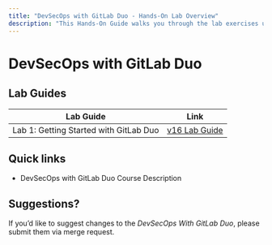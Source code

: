 ```yaml
---
title: "DevSecOps with GitLab Duo - Hands-On Lab Overview"
description: "This Hands-On Guide walks you through the lab exercises used in the DevSecOps with GitLab Duo course."
---
```


# DevSecOps with GitLab Duo

## Lab Guides

 Lab Guide | Link 
-----------|------------
 Lab 1: Getting Started with GitLab Duo| [v16 Lab Guide](/handbook/customer-success/professional-services-engineering/education-services/devsecopswithduolab1.md)

## Quick links

* DevSecOps with GitLab Duo Course Description

## Suggestions?

If you’d like to suggest changes to the *DevSecOps With GitLab Duo*, please submit them via merge request.
